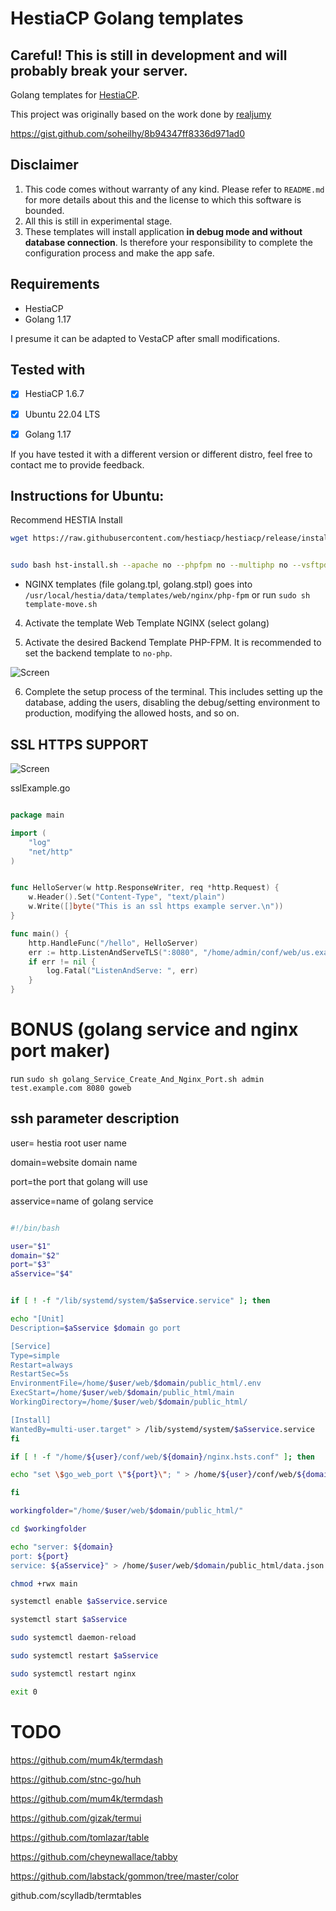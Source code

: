 # HestiaCP Golang templates

## Careful! This is still in development and will probably break your server.

Golang templates for [HestiaCP](https://www.hestiacp.com/).

This project was originally based on the work done by [realjumy](https://github.com/realjumy/hestiacp-python-templates) 

https://gist.github.com/soheilhy/8b94347ff8336d971ad0

## Disclaimer

1. This code comes without warranty of any kind. Please refer to `README.md` for more details about this and the license to which this software is bounded. 
2. All this is still in experimental stage.
3. These templates will install application **in debug mode and without database connection**. Is therefore your responsibility to complete the configuration process and make the app safe.

## Requirements

- HestiaCP
- Golang 1.17

I presume it can be adapted to VestaCP after small modifications.

## Tested with

- [X] HestiaCP 1.6.7
- [X] Ubuntu 22.04 LTS
- [X] Golang 1.17


If you have tested it with a different version or different distro, feel free to contact me to provide feedback.

## Instructions for Ubuntu:

Recommend HESTIA Install



```bash
wget https://raw.githubusercontent.com/hestiacp/hestiacp/release/install/hst-install.sh


sudo bash hst-install.sh --apache no --phpfpm no --multiphp no --vsftpd no --proftpd yes --named yes --mysql yes --postgresql yes --exim yes --dovecot yes --sieve no --clamav yes --spamassassin yes --iptables yes --fail2ban yes --quota no --api yes --interactive yes --with-debs no  --port 2083 --hostname panel.kurbandefteri.com --email selmantunc@yandex.com --password yourpassword123456789 --lang en  --force
```
- NGINX templates (file golang.tpl, golang.stpl) goes into `/usr/local/hestia/data/templates/web/nginx/php-fpm` or run `sudo sh template-move.sh` 

4. Activate the template Web Template NGINX (select golang)

5. Activate the desired Backend Template PHP-FPM. It is recommended to set the backend template to `no-php`.

![Screen](https://raw.githubusercontent.com/stnc/hestiacp-golang-templates/main/hestia1.png)

6. Complete the setup process of the terminal. This includes setting up the database, adding the users, disabling the debug/setting environment to production, modifying the allowed hosts, and so on.

## SSL HTTPS SUPPORT

![Screen](https://raw.githubusercontent.com/stnc/hestiacp-golang-templates/main/hestiaSsl.png)

sslExample.go 

```go

package main

import (
	"log"
	"net/http"
)


func HelloServer(w http.ResponseWriter, req *http.Request) {
	w.Header().Set("Content-Type", "text/plain")
	w.Write([]byte("This is an ssl https example server.\n"))
}

func main() {
	http.HandleFunc("/hello", HelloServer)
	err := http.ListenAndServeTLS(":8080", "/home/admin/conf/web/us.example.com/ssl/test.example.com.crt", "/home/admin/conf/web/us.example.com/ssl/test.example.com.key", nil)
	if err != nil {
		log.Fatal("ListenAndServe: ", err)
	}
}


```
# BONUS (golang service and nginx port maker)

run `sudo sh golang_Service_Create_And_Nginx_Port.sh admin test.example.com 8080 goweb` 

## ssh parameter description

user= hestia root user name

domain=website domain name

port=the port that golang will use

asservice=name of golang service

```bash 

#!/bin/bash

user="$1"
domain="$2"
port="$3"
aSservice="$4"


if [ ! -f "/lib/systemd/system/$aSservice.service" ]; then

echo "[Unit]
Description=$aSservice $domain go port

[Service]
Type=simple
Restart=always
RestartSec=5s
EnvironmentFile=/home/$user/web/$domain/public_html/.env
ExecStart=/home/$user/web/$domain/public_html/main
WorkingDirectory=/home/$user/web/$domain/public_html/

[Install]
WantedBy=multi-user.target" > /lib/systemd/system/$aSservice.service
fi

if [ ! -f "/home/${user}/conf/web/${domain}/nginx.hsts.conf" ]; then

echo "set \$go_web_port \"${port}\"; " > /home/${user}/conf/web/${domain}/nginx.hsts.conf

fi

workingfolder="/home/$user/web/$domain/public_html/"

cd $workingfolder

echo "server: ${domain}
port: ${port}
service: ${aSservice}" > /home/$user/web/$domain/public_html/data.json

chmod +rwx main

systemctl enable $aSservice.service

systemctl start $aSservice

sudo systemctl daemon-reload

sudo systemctl restart $aSservice

sudo systemctl restart nginx

exit 0


```

# TODO 

https://github.com/mum4k/termdash


https://github.com/stnc-go/huh

https://github.com/mum4k/termdash

https://github.com/gizak/termui

https://github.com/tomlazar/table

https://github.com/cheynewallace/tabby

https://github.com/labstack/gommon/tree/master/color

github.com/scylladb/termtables

